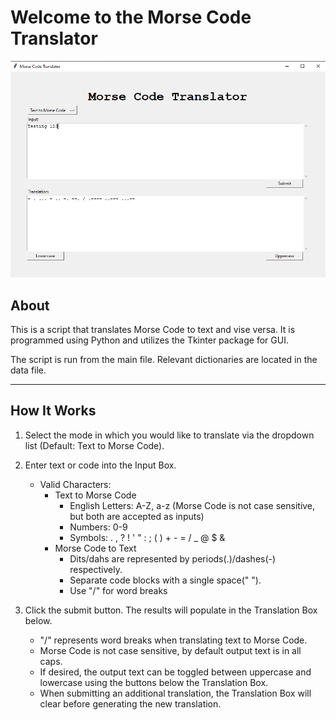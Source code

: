 # Welcome to the Morse Code Translator

![Ex](https://github.com/kwillis4406/morse-code-translator/blob/main/example_image.PNG?raw=true)

## About
This is a script that translates Morse Code to text and vise versa. It is programmed using Python and utilizes the Tkinter package for GUI.

The script is run from the main file. Relevant dictionaries are located in the data file.

___

## How It Works
1) Select the mode in which you would like to translate via the dropdown list (Default: Text to Morse Code).

2) Enter text or code into the Input Box.
    + Valid Characters:
      - Text to Morse Code
        * English Letters: A-Z, a-z (Morse Code is not case sensitive, but both are accepted as inputs)
        * Numbers: 0-9
        * Symbols: .  ,  ?  !  '  "  :  ;  (  )  +  -  =  /  _  @  $  &
      - Morse Code to Text
        * Dits/dahs are represented by periods(.)/dashes(-) respectively.
        * Separate code blocks with a single space(" ").
        * Use "/" for word breaks

3) Click the submit button. The results will populate in the Translation Box below.
    + "/" represents word breaks when translating text to Morse Code.
    + Morse Code is not case sensitive, by default output text is in all caps.
    + If desired, the output text can be toggled between uppercase and lowercase using the buttons below the Translation Box.
    + When submitting an additional translation, the Translation Box will clear before generating the new translation.